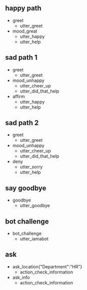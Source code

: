 ## happy path
* greet
  - utter_greet
* mood_great
  - utter_happy
  - utter_help

## sad path 1
* greet
  - utter_greet
* mood_unhappy
  - utter_cheer_up
  - utter_did_that_help
* affirm
  - utter_happy
  - utter_help

## sad path 2
* greet
  - utter_greet
* mood_unhappy
  - utter_cheer_up
  - utter_did_that_help
* deny
  - utter_sorry
  - utter_help

## say goodbye
* goodbye
  - utter_goodbye

## bot challenge
* bot_challenge
  - utter_iamabot

## ask
* ask_location{"Department":"HR"}
  - action_check_information
* ask_info
  - action_check_information
